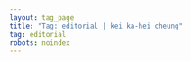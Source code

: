 ```yaml
---
layout: tag_page
title: "Tag: editorial | kei ka-hei cheung"
tag: editorial
robots: noindex
---
```

